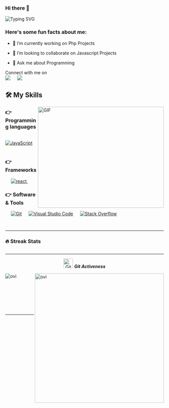 


### Hi there 👋




![Typing SVG](https://readme-typing-svg.herokuapp.com?font=Architects+Daughter&color=7AF79A&size=30&lines=Hey!+It's+Vivek!;I'm+a+Web+Developer...;And+I'm+a+proud+Indian)



<h3> Here's some fun facts about me: </h3>

- 🔭 I’m currently working on Php Projects

- 👯 I’m looking to collaborate on Javascript Projects
- 💬 Ask me about Programming


<p>Connect with me on
<br>	
<a target="_blank" href="https://www.linkedin.com/in/vivek-yadav-698b9b239"><img src="https://img.shields.io/badge/-LinkedIn-0077B5?style=for-the-badge&logo=Linkedin&logoColor=white"></img></a>
&emsp;
<a target="_blank" href="mailto:viveky0324@gmail.com"
><img src="https://img.shields.io/badge/-Gmail-D14836?style=for-the-badge&logo=Gmail&logoColor=white"></img></a>
&emsp;



<br>
</p>



## 🛠️ My Skills


<img align="right" alt="GIF" src="https://github.com/abhisheknaiidu/abhisheknaiidu/blob/master/code.gif?raw=true" width="400" height="320" />
  
  

### 👉 Programming languages

<p align="left"> 
  

 
&emsp;
<a href="https://www.javascript.com/">
    <img alt="JavaScript" src="https://img.shields.io/badge/JavaScript-FFD43B?style=for-the-badge&logo=javascript&logoColor=darkgreen"/>
  </a>
  &emsp;
  

  </a>

</p>

### 👉  Frameworks
<p align="left"> 
&emsp;
  <a href="https://flutter.dev/" target="_blank"> 
     <img alt="react" src="https://img.shields.io/badge/react-02569B?style=for-the-badge&logo=react&logoColor=white">
   </a>
  &emsp; 
  

</p>




### 👉 Software & Tools
 
<p>
  &emsp;
    <a href="#"><img alt="Git" src="https://img.shields.io/badge/Git-F05032?style=for-the-badge&logo=git&logoColor=white"></a>
  &emsp;
    <a href="#"><img alt="Visual Studio Code" src="https://img.shields.io/badge/Visual_Studio_Code-0078D4?style=for-the-badge&logo=visual%20studio%20code&logoColor=white"></a>
  &emsp;
    <a href="#"><img alt="Stack Overflow" src="https://img.shields.io/badge/Stack_Overflow-FE7A16?style=for-the-badge&logo=stack-overflow&logoColor=white"></a>
&emsp;
 
    
</p>
&emsp;
<hr>

### 🔥 Streak Stats
<p align="center"><img src="https://github-readme-stats.vercel.app/api?username=vivek-2210&theme=gruvbox" alt=""  /></p>

<hr>
<p align="center">
 <img src="https://media.giphy.com/media/W5eoZHPpUx9sapR0eu/giphy.gif" width="30px" alt="Git"/>&nbsp;<i><b>Git Activeness</b></i></p>
 
<p><img align="left" src="https://github-readme-stats.vercel.app/api/top-langs?username=vivek-2210&show_icons=true&locale=en&layout=compact&theme=gruvbox" alt="ovi" /></p>

<p>&nbsp;<img align="right" src="https://github-readme-stats.vercel.app/api?username=vivek-2210&show_icons=true&locale=en&theme=gruvbox" alt="ovi" width="410" /></p>
<br><br><br><br><br>

<hr>





